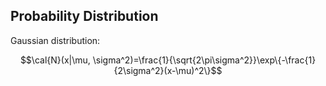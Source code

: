 ## Probability Distribution

Gaussian distribution:

$$\cal{N}(x|\mu, \sigma^2)=\frac{1}{\sqrt{2\pi\sigma^2}}\exp\{-\frac{1}{2\sigma^2}(x-\mu)^2\}$$

